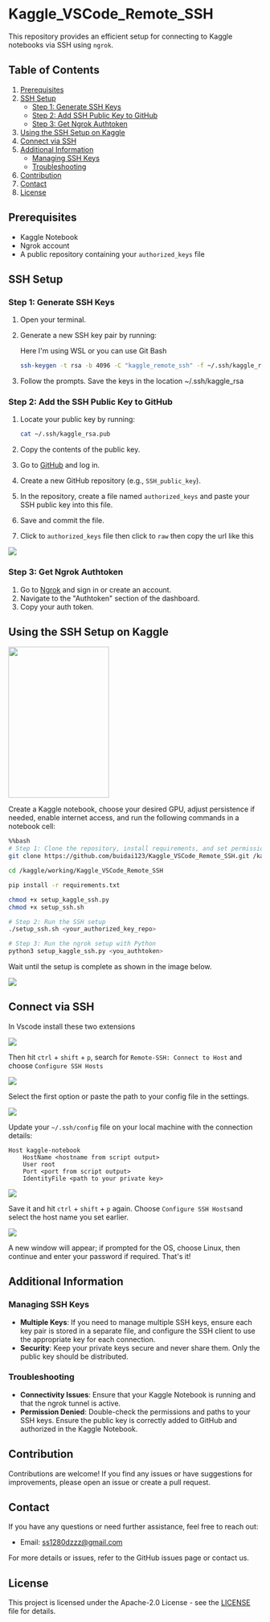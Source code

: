 # Kaggle_VSCode_Remote_SSH
This repository provides an efficient setup for connecting to Kaggle notebooks via SSH using `ngrok`.

## Table of Contents
1. [Prerequisites](#prerequisites)
2. [SSH Setup](#ssh-setup)
   - [Step 1: Generate SSH Keys](#step-1-generate-ssh-keys)
   - [Step 2: Add SSH Public Key to GitHub](#step-2-add-ssh-public-key-to-github)
   - [Step 3: Get Ngrok Authtoken](#step-3-get-ngrok-authtoken)
3. [Using the SSH Setup on Kaggle](#using-the-ssh-setup-on-kaggle)
4. [Connect via SSH](#connect-via-ssh)
5. [Additional Information](#additional-information)
   - [Managing SSH Keys](#managing-ssh-keys)
   - [Troubleshooting](#troubleshooting)
6. [Contribution](#contribution)
7. [Contact](#contact)
8. [License](#license)


## Prerequisites

- Kaggle Notebook
- Ngrok account
- A public repository containing your `authorized_keys` file

## SSH Setup

### Step 1: Generate SSH Keys
1. Open your terminal.
2. Generate a new SSH key pair by running:

   Here I'm using WSL or you can use Git Bash

    ```sh
    ssh-keygen -t rsa -b 4096 -C "kaggle_remote_ssh" -f ~/.ssh/kaggle_rsa
    ```
4. Follow the prompts. Save the keys in the location  ~/.ssh/kaggle_rsa

### Step 2: Add the SSH Public Key to GitHub

1. Locate your public key by running:

    ```sh
    cat ~/.ssh/kaggle_rsa.pub
    ```

2. Copy the contents of the public key.
3. Go to [GitHub](https://github.com) and log in.
4. Create a new GitHub repository (e.g., `SSH_public_key`).
5. In the repository, create a file named `authorized_keys` and paste your SSH public key into this file.
6. Save and commit the file.
7. Click to `authorized_keys` file then click to `raw` then copy the url like this

<img src="images/github1.png">

### Step 3: Get Ngrok Authtoken

1. Go to [Ngrok](https://ngrok.com) and sign in or create an account.
2. Navigate to the "Authtoken" section of the dashboard.
3. Copy your auth token.


## Using the SSH Setup on Kaggle

<img src="images/kaggle1.png" width="200" height="300">

Create a Kaggle notebook, choose your desired GPU, adjust persistence if needed, enable internet access, and run the following commands in a notebook cell:
```bash
%%bash
# Step 1: Clone the repository, install requirements, and set permissions
git clone https://github.com/buidai123/Kaggle_VSCode_Remote_SSH.git /kaggle/working/Kaggle_VSCode_Remote_SSH

cd /kaggle/working/Kaggle_VSCode_Remote_SSH

pip install -r requirements.txt

chmod +x setup_kaggle_ssh.py
chmod +x setup_ssh.sh

# Step 2: Run the SSH setup
./setup_ssh.sh <your_authorized_key_repo>

# Step 3: Run the ngrok setup with Python
python3 setup_kaggle_ssh.py <you_authtoken>
```
Wait until the setup is complete as shown in the image below.

<img src="images/kaggle2.png">


## Connect via SSH

In Vscode install these two extensions

<img src="images/vscode1.png">



Then hit `ctrl` + `shift` + `p`, search for `Remote-SSH: Connect to Host` and choose `Configure SSH Hosts`

<img src="images/vscode2.png">

Select the first option or paste the path to your config file in the settings.

<img src="images/vscode3.png">

Update your `~/.ssh/config` file on your local machine with the connection details:

```plaintext
Host kaggle-notebook
    HostName <hostname from script output>
    User root
    Port <port from script output>
    IdentityFile <path to your private key>
```

<img src="images/vscode4.png">

Save it and hit `ctrl` + `shift` + `p` again. Choose `Configure SSH Hosts`and select the host name you set earlier.

<img src="images/vscode5.png">

A new window will appear; if prompted for the OS, choose Linux, then continue and enter your password if required. That's it!

## Additional Information

### Managing SSH Keys

- **Multiple Keys**: If you need to manage multiple SSH keys, ensure each key pair is stored in a separate file, and configure the SSH client to use the appropriate key for each connection.
- **Security**: Keep your private keys secure and never share them. Only the public key should be distributed.

### Troubleshooting

- **Connectivity Issues**: Ensure that your Kaggle Notebook is running and that the ngrok tunnel is active.
- **Permission Denied**: Double-check the permissions and paths to your SSH keys. Ensure the public key is correctly added to GitHub and authorized in the Kaggle Notebook.

## Contribution

Contributions are welcome! If you find any issues or have suggestions for improvements, please open an issue or create a pull request.

## Contact

If you have any questions or need further assistance, feel free to reach out:

- Email: [ss1280dzzz@gmail.com](mailto:ss1280dzzz@gmail.com)

For more details or issues, refer to the GitHub issues page or contact us.

## License

This project is licensed under the Apache-2.0 License - see the [LICENSE](LICENSE) file for details.
